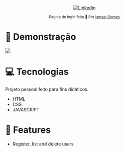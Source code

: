 <p align="center">	
   <a href="https://www.linkedin.com/in/ismael-gomes-da-silva-a5a38b149/">
      <img alt="Linkedin" src="https://img.shields.io/badge/-Linkedin-5965e0?style=flat&logo=Linkedin&logoColor=white" />
   </a>
</p>


<div align="center">
  <sub>Pagina de login feita 💜  Por
    <a href="https://github.com/Rafael-Yokoyama">Ismael Gomes</a>       
  </sub>
</div>



# :eyes: Demonstração
 <img src="https://github.com/ismaelgomesdasilva/Playstation-store-final/blob/master/demo.gif">

# :computer: Tecnologias
Projeto pessoal feito para fins didáticos. 

* HTML
* CSS
* JAVASCRIPT   
     

# :rocket: Features

* Register, list and delete users


